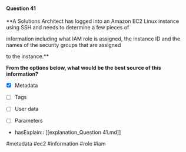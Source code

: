 #### Question  41


**A Solutions Architect has logged into an Amazon EC2 Linux instance using SSH and needs to determine a few pieces of

information including what IAM role is assigned, the instance ID and the names of the security groups that are assigned

to the instance.**


**From the options below, what would be the best source of this information?**


- [x] Metadata


- [ ] Tags


- [ ] User data


- [ ] Parameters



- hasExplain:: [[explanation_Question  41.md]]

#metadata #ec2 #information #role #iam 
